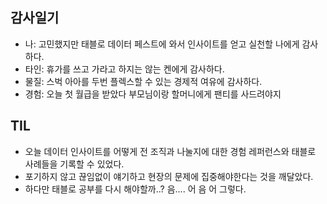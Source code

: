 ## 감사일기
- 나: 고민했지만 태블로 데이터 페스트에 와서 인사이트를 얻고 실천할 나에게 감사하다.
- 타인: 휴가를 쓰고 가라고 하지는 않는 켄에게 감사하다.
- 물질: 스벅 아아를 두번 플렉스할 수 있는 경제적 여유에 감사하다.
- 경험: 오늘 첫 월급을 받았다 부모님이랑 할머니에게 팬티를 사드려야지 

## TIL 
- 오늘 데이터 인사이트를 어떻게 전 조직과 나눌지에 대한 경험 레퍼런스와 태블로 사례들을 기록할 수 있었다.
- 포기하지 않고 끊임없이 얘기하고 현장의 문제에 집중해야한다는 것을 깨달았다.
- 하다만 태블로 공부를 다시 해야할까..? 음.... 어 음 어 그렇다.
